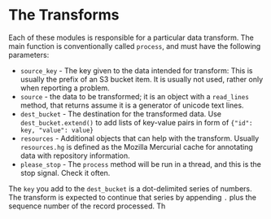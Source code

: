The Transforms
==============

Each of these modules is responsible for a particular data transform.  The main 
function is conventionally called `process`, and must have the following 
parameters:

* `source_key` - The key given to the data intended for transform:  This is 
usually the prefix of an S3 bucket item.  It is usually not used, rather only 
when reporting a problem.
* `source` - the data to be transformed; it is an object with a `read_lines` method, that returns assume it is a generator of unicode text lines.
* `dest_bucket` - The destination for the transformed data.  Use `dest_bucket.extend()` 
to add lists of key-value pairs in form of `{"id": key, "value": value}`
* `resources` - Additional objects that can help with the transform.  Usually 
`resources.hg` is defined as the Mozilla Mercurial cache for annotating data 
with repository information. 
* `please_stop` - The `process` method will be run in a thread, and this is the stop 
signal.  Check it often.



The `key` you add to the `dest_bucket` is a dot-delimited series of numbers.  The transform is expected to continue that series by appending `.` plus the sequence number of the record processed.   Th